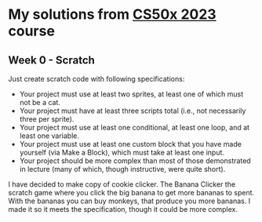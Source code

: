# My solutions from [CS50x 2023](https://cs50.harvard.edu/x/2023/) course

## Week 0 - Scratch
Just create scratch code with following specifications:
- Your project must use at least two sprites, at least one of which must not be a cat.
- Your project must have at least three scripts total (i.e., not necessarily three per sprite).
- Your project must use at least one conditional, at least one loop, and at least one variable.
- Your project must use at least one custom block that you have made yourself (via Make a Block), which must take at least one input.
- Your project should be more complex than most of those demonstrated in lecture (many of which, though instructive, were quite short).

I have decided to make copy of cookie clicker. The Banana Clicker the scratch game where you click the big banana to get more bananas to spent. With the bananas you can buy monkeys, that produce you more bananas. I made it so it meets the specification, though it could be more complex.
